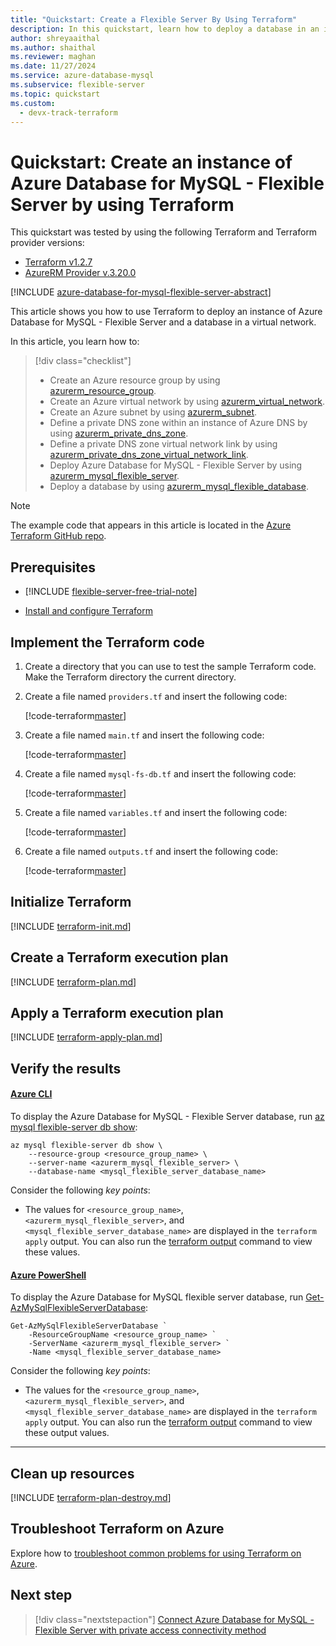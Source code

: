 ```yaml
---
title: "Quickstart: Create a Flexible Server By Using Terraform"
description: In this quickstart, learn how to deploy a database in an instance of Azure Database for MySQL - Flexible Server by using Terraform.
author: shreyaaithal
ms.author: shaithal
ms.reviewer: maghan
ms.date: 11/27/2024
ms.service: azure-database-mysql
ms.subservice: flexible-server
ms.topic: quickstart
ms.custom:
  - devx-track-terraform
---
```


# Quickstart: Create an instance of Azure Database for MySQL - Flexible Server by using Terraform

This quickstart was tested by using the following Terraform and Terraform provider versions:

- [Terraform v1.2.7](https://releases.hashicorp.com/terraform/)
- [AzureRM Provider v.3.20.0](https://registry.terraform.io/providers/hashicorp/azurerm/latest/docs)

[!INCLUDE [azure-database-for-mysql-flexible-server-abstract](../includes/azure-database-for-mysql-flexible-server-abstract.md)]

This article shows you how to use Terraform to deploy an instance of Azure Database for MySQL - Flexible Server and a database in a virtual network.

In this article, you learn how to:

> [!div class="checklist"]
> - Create an Azure resource group by using [azurerm_resource_group](https://registry.terraform.io/providers/hashicorp/azurerm/latest/docs/resources/resource_group).
> - Create an Azure virtual network by using [azurerm_virtual_network](https://registry.terraform.io/providers/hashicorp/azurerm/latest/docs/resources/virtual_network).
> - Create an Azure subnet by using [azurerm_subnet](https://registry.terraform.io/providers/hashicorp/azurerm/latest/docs/resources/subnet).
> - Define a private DNS zone within an instance of Azure DNS by using [azurerm_private_dns_zone](https://registry.terraform.io/providers/hashicorp/azurerm/latest/docs/resources/private_dns_zone).
> - Define a private DNS zone virtual network link by using [azurerm_private_dns_zone_virtual_network_link](https://registry.terraform.io/providers/hashicorp/azurerm/latest/docs/resources/private_dns_zone_virtual_network_link).
> - Deploy Azure Database for MySQL - Flexible Server by using [azurerm_mysql_flexible_server](https://registry.terraform.io/providers/hashicorp/azurerm/latest/docs/resources/mysql_flexible_server).
> - Deploy a database by using [azurerm_mysql_flexible_database](https://registry.terraform.io/providers/hashicorp/azurerm/latest/docs/resources/mysql_flexible_database).

> [!NOTE]  
> The example code that appears in this article is located in the [Azure Terraform GitHub repo](https://github.com/Azure/terraform/tree/master/quickstart/201-mysql-fs-db).

## Prerequisites

- [!INCLUDE [flexible-server-free-trial-note](../includes/flexible-server-free-trial-note.md)]

- [Install and configure Terraform](/azure/developer/terraform/quickstart-configure)

## Implement the Terraform code

1. Create a directory that you can use to test the sample Terraform code. Make the Terraform directory the current directory.

1. Create a file named `providers.tf` and insert the following code:

    [!code-terraform[master](~/terraform_samples/quickstart/201-mysql-fs-db/providers.tf)]

1. Create a file named `main.tf` and insert the following code:

    [!code-terraform[master](~/terraform_samples/quickstart/201-mysql-fs-db/main.tf)]

1. Create a file named `mysql-fs-db.tf` and insert the following code:

    [!code-terraform[master](~/terraform_samples/quickstart/201-mysql-fs-db/mysql-fs-db.tf)]

1. Create a file named `variables.tf` and insert the following code:

    [!code-terraform[master](~/terraform_samples/quickstart/201-mysql-fs-db/variables.tf)]

1. Create a file named `outputs.tf` and insert the following code:

    [!code-terraform[master](~/terraform_samples/quickstart/201-mysql-fs-db/outputs.tf)]

## Initialize Terraform

[!INCLUDE [terraform-init.md](~/azure-dev-docs-pr/articles/terraform/includes/terraform-init.md)]

## Create a Terraform execution plan

[!INCLUDE [terraform-plan.md](~/azure-dev-docs-pr/articles/terraform/includes/terraform-plan.md)]

## Apply a Terraform execution plan

[!INCLUDE [terraform-apply-plan.md](~/azure-dev-docs-pr/articles/terraform/includes/terraform-apply-plan.md)]

## Verify the results

#### [Azure CLI](#tab/azure-cli)

To display the Azure Database for MySQL - Flexible Server database, run [az mysql flexible-server db show](/cli/azure/mysql/flexible-server/db#az-mysql-flexible-server-db-show):

```azurecli
az mysql flexible-server db show \
    --resource-group <resource_group_name> \
    --server-name <azurerm_mysql_flexible_server> \
    --database-name <mysql_flexible_server_database_name>
```

Consider the following *key points*:

- The values for `<resource_group_name>`, `<azurerm_mysql_flexible_server>`, and `<mysql_flexible_server_database_name>` are displayed in the `terraform apply` output. You can also run the [terraform output](https://developer.hashicorp.com/terraform/cli/commands/output) command to view these values.

#### [Azure PowerShell](#tab/azure-powershell)

To display the Azure Database for MySQL flexible server database, run [Get-AzMySqlFlexibleServerDatabase](/powershell/module/az.mysql/get-azmysqlflexibleserverdatabase):

```azurepowershell
Get-AzMySqlFlexibleServerDatabase `
    -ResourceGroupName <resource_group_name> `
    -ServerName <azurerm_mysql_flexible_server> `
    -Name <mysql_flexible_server_database_name>
```

Consider the following *key points*:

- The values for the `<resource_group_name>`, `<azurerm_mysql_flexible_server>`, and `<mysql_flexible_server_database_name>` are displayed in the `terraform apply` output. You can also run the [terraform output](https://developer.hashicorp.com/terraform/cli/commands/output) command to view these output values.

---

## Clean up resources

[!INCLUDE [terraform-plan-destroy.md](~/azure-dev-docs-pr/articles/terraform/includes/terraform-plan-destroy.md)]

## Troubleshoot Terraform on Azure

Explore how to [troubleshoot common problems for using Terraform on Azure](/azure/developer/terraform/troubleshoot).

## Next step

> [!div class="nextstepaction"]
> [Connect Azure Database for MySQL - Flexible Server with private access connectivity method](quickstart-create-connect-server-vnet.md)

